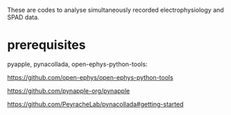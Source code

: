 These are codes to analyse simultaneously recorded electrophysiology and SPAD data.
# prerequisites 
pyapple, pynacollada, open-ephys-python-tools:

https://github.com/open-ephys/open-ephys-python-tools

https://github.com/pynapple-org/pynapple

https://github.com/PeyracheLab/pynacollada#getting-started
